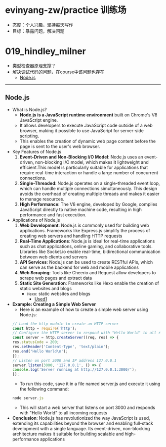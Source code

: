 # evinyang-zw/practice 训练场
- 态度：个人兴趣，坚持每天写作
- 目标：暴露问题，解决问题
# 019_hindley_milner
- 类型检查器原理支撑？
- 解决调试代码的问题，在course中该问题也存在
    - [Node.js](##Node.js-1)
---
## Node.js
- What is Node.js? 
    - **Node.js is a JavaScript runtime environment** built on Chrome's V8 JavaScript engine. 
    - It allows developers to execute JavaScript code outside of a web browser, making it possible to use JavaScript for server-side scripting.
    - This enables the creation of dynamic web page content before the page is sent to the user's web browser.
- Key Features of Node.js
    1. **Event-Driven and Non-Blocking I/O Model**: Node.js uses an event-driven, non-blocking I/O model, which makes it lightweight and efficient.This model is particularly suitable for applications that require real-time interaction or handle a large number of concurrent connections.
    2. **Single-Threaded**: Node.js operates on a single-threaded event loop, which can handle multiple connections simultaneously. This design avoids the overhead of creating multiple threads and makes it easier to manage resources.
    3. **High Performance**: The V8 engine, developed by Google, compiles JavaScript directly to native machine code, resulting in high performance and fast execution.
- Applications of Node.js 
    1. **Web Development**: Node.js is commonly used for building web applications. Frameworks like Express.js simplify the process of creating web servers and handling HTTP requests
    2. **Real-Time Applications**: Node.js is ideal for real-time applications such as chat applications, online gaming, and collaborative tools. Libraries like Socket.io enable real-time, bidirectional communication between web clients and servers
    3. **API Services**: Node.js can be used to create RESTful APIs, which can serve as the backend for web and mobile applications
    4. **Web Scraping**: Tools like Cheerio and Request allow developers to scrape web pages and extract data
    5. **Static Site Generation**: Frameworks like Hexo enable the creation of static websites and blogs
        - `Hexo`: static websites and blogs
            - [Used1](../blog/20250604.mbt.md)
- **Example: Creating a Simple Web Server**
    - Here is an example of how to create a simple web server using Node.js:
    ```js
    // Load the http module to create an HTTP server
    const http = require('http');
    // Configure the HTTP server to respond with "Hello World" to all requests
    const server = http.createServer((req, res) => {
    res.statusCode = 200;
    res.setHeader('Content-Type', 'text/plain');
    res.end('Hello World\n');
    });
    // Listen on port 3000 and IP address 127.0.0.1
    server.listen(3000, '127.0.0.1', () => {
    console.log('Server running at http://127.0.0.1:3000/');
    });
    ```
    - To run this code, save it in a file named server.js and execute it using the following command:
    ```js
    node server.js
    ```
    - This will start a web server that listens on port 3000 and responds with "Hello World" to all incoming requests
- **Conclusion**:
Node.js has revolutionized the way JavaScript is used, extending its capabilities beyond the browser and enabling full-stack development with a single language. Its event-driven, non-blocking architecture makes it suitable for building scalable and high-performance applications